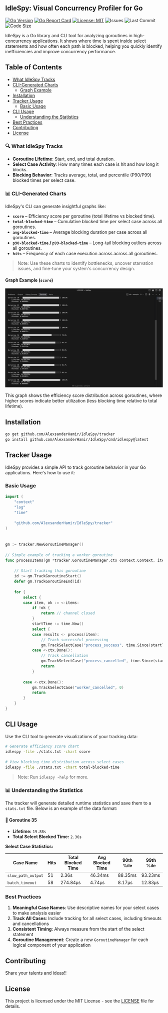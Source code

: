 ## IdleSpy: Visual Concurrency Profiler for Go
[![Go Version](https://img.shields.io/badge/Go-1.24%2B-blue)](https://golang.org)
[![Go Report Card](https://goreportcard.com/badge/github.com/AlexsanderHamir/IdleSpy)](https://goreportcard.com/report/github.com/AlexsanderHamir/IdleSpy)
[![License: MIT](https://img.shields.io/badge/License-MIT-yellow.svg)](https://opensource.org/licenses/MIT)
![Issues](https://img.shields.io/github/issues/AlexsanderHamir/IdleSpy)
![Last Commit](https://img.shields.io/github/last-commit/AlexsanderHamir/IdleSpy)
![Code Size](https://img.shields.io/github/languages/code-size/AlexsanderHamir/IdleSpy)


IdleSpy is a Go library and CLI tool for analyzing goroutines in high-concurrency applications. It shows where time is spent inside select statements and how often each path is blocked, helping you quickly identify inefficiencies and improve concurrency performance.

## Table of Contents

- [What IdleSpy Tracks](#-what-idlespy-tracks)
- [CLI-Generated Charts](#-cli-generated-charts)
  - [Graph Example](#graph-example)
- [Installation](#installation)
- [Tracker Usage](#tracker-usage)
  - [Basic Usage](#basic-usage)
- [CLI Usage](#cli-usage)
  - [Understanding the Statistics](#understanding-the-statistics)
- [Best Practices](#best-practices)
- [Contributing](#contributing)
- [License](#license)

### 🔍 What IdleSpy Tracks

- **Goroutine Lifetime**: Start, end, and total duration.
- **Select Case Activity**: How many times each case is hit and how long it blocks.
- **Blocking Behavior**: Tracks average, total, and percentile (P90/P99) blocked times per select case.

### 📊 CLI-Generated Charts

IdleSpy's CLI can generate insightful graphs like:

- **`score`** – Efficiency score per goroutine (total lifetime vs blocked time).
- **`total-blocked-time`** – Cumulative blocked time per select case across all goroutines.
- **`avg-blocked-time`** – Average blocking duration per case across all goroutines.
- **`p90-blocked-time` / `p99-blocked-time`** – Long-tail blocking outliers across all goroutines.
- **`hits`** – Frequency of each case execution across across all goroutines.

> Note: Use these charts to identify bottlenecks, uncover starvation issues, and fine-tune your system's concurrency design.

#### Graph Example (`score`)

![Score Graph Example](score_graph_example.png)

This graph shows the efficiency score distribution across goroutines, where higher scores indicate better utilization (less blocking time relative to total lifetime).

## Installation

```bash
go get github.com/AlexsanderHamir/IdleSpy/tracker
go install github.com/AlexsanderHamir/IdleSpy/cmd/idlespy@latest
```

## Tracker Usage

IdleSpy provides a simple API to track goroutine behavior in your Go applications. Here's how to use it:

### Basic Usage

```go
import (
	"context"
	"log"
	"time"

	"github.com/AlexsanderHamir/IdleSpy/tracker"
)


gm := tracker.NewGoroutineManager()

// Simple example of tracking a worker goroutine
func processItems(gm *tracker.GoroutineManager,ctx context.Context, items <-chan string, results chan<- string) {

	// Start tracking this goroutine
	id := gm.TrackGoroutineStart()
	defer gm.TrackGoroutineEnd(id)

	for {
		select {
		case item, ok := <-items:
			if !ok {
				return // channel closed
			}
			startTime := time.Now()
			select {
			case results <- process(item):
				// Track successful processing
				gm.TrackSelectCase("process_success", time.Since(startTime), id)
			case <-ctx.Done():
				// Track cancellation
				gm.TrackSelectCase("process_cancelled", time.Since(startTime), id)
				return
			}

		case <-ctx.Done():
			gm.TrackSelectCase("worker_cancelled", 0)
			return
		}
	}
}
```

## CLI Usage

Use the CLI tool to generate visualizations of your tracking data:

```bash
# Generate efficiency score chart
idlespy -file ./stats.txt -chart score

# View blocking time distribution across select cases
idlespy -file ./stats.txt -chart total-blocked-time
```

> Note: Run `idlespy -help` for more.


### 📊 Understanding the Statistics

The tracker will generate detailed runtime statistics and save them to a `stats.txt` file. Below is an example of the data format:


#### 🧵 Goroutine 35

* **Lifetime:** `19.88s`
* **Total Select Blocked Time:** `2.36s`

**Select Case Statistics:**

| Case Name          | Hits | Total Blocked Time | Avg Blocked Time | 90th %ile | 99th %ile |
| ------------------ | ---- | ------------------ | ---------------- | --------- | --------- |
| `slow_path_output` | 51   | 2.36s              | 46.34ms          | 88.35ms   | 93.23ms   |
| `batch_timeout`    | 58   | 274.84µs           | 4.74µs           | 8.17µs    | 12.83µs   |


### Best Practices

1. **Meaningful Case Names**: Use descriptive names for your select cases to make analysis easier
2. **Track All Cases**: Include tracking for all select cases, including timeouts and cancellations
3. **Consistent Timing**: Always measure from the start of the select statement
4. **Goroutine Management**: Create a new `GoroutineManager` for each logical component of your application

## Contributing

Share your talents and ideas!!

## License

This project is licensed under the MIT License - see the [LICENSE](LICENSE) file for details.
